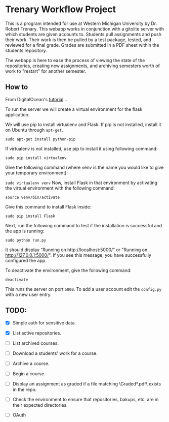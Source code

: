 # Trenary Workflow Project

This is a program intended for use at Western Michigan University by Dr. Robert Trenary. This webapp works in conjunction with a gitolite server with which students are given accounts to. 
Students pull assignments and push their work. Their work is then be pulled by a test package, tested, and reviewed for a final grade. Grades are submitted in a PDF sheet within the students repository. 

The webapp is here to ease the process of viewing the state of the repositories, creating new assignments, and archiving semesters worth of work to "restart" for another semester.

## How to

From DigitalOcean's [tutorial](https://www.digitalocean.com/community/tutorials/how-to-deploy-a-flask-application-on-an-ubuntu-vps)...

To run the server we will create a virtual environment for the flask application.

We will use pip to install virtualenv and Flask. If pip is not installed, install it on Ubuntu through `apt-get`.

`sudo apt-get install python-pip`

If virtualenv is not installed, use pip to install it using following command:

`sudo pip install virtualenv`

Give the following command (where venv is the name you would like to give your temporary environment):

`sudo virtualenv venv`
Now, install Flask in that environment by activating the virtual environment with the following command:

`source venv/bin/activate`

Give this command to install Flask inside:

`sudo pip install Flask`

Next, run the following command to test if the installation is successful and the app is running:

`sudo python run.py`

It should display “Running on http://localhost:5000/” or "Running on http://127.0.0.1:5000/". If you see this message, you have successfully configured the app.

To deactivate the environment, give the following command:

`deactivate`

This runs the server on port `5000`.
To add a user account edit the `config.py` with a new user entry.


## TODO:
- [x] Simple auth for sensitive data.
- [x] List active repositories.
- [ ] List archived courses.
- [ ] Download a students' work for a course.
- [ ] Archive a course.
- [ ] Begin a course.
- [ ] Display an assignment as graded if a file matching \Graded*.pdf\ exists in the repo.
- [ ] Check the environment to ensure that repositories, bakups, etc. are in their expected directories.
- [ ] OAuth

